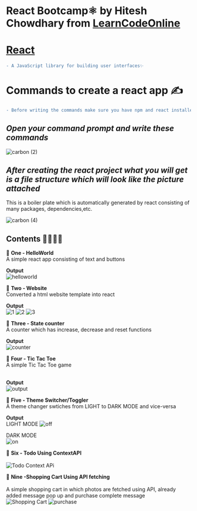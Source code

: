 # React Bootcamp⚛ by Hitesh Chowdhary from [LearnCodeOnline](https://courses.learncodeonline.in/)

# [React](https://reactjs.org/)
```diff
- A JavaScript library for building user interfaces✨
```
# Commands to create a react app ✍
```diff
- Before writing the commands make sure you have npm and react installed on your system
``` 
 ## _Open your command prompt and write these commands_<br>

![carbon (2)](https://user-images.githubusercontent.com/69143883/103172204-cea28e80-4877-11eb-8a9b-0f382462cfb1.png)

 ## _After creating the react project what you will get is a file structure which will look like the picture attached_
  This is a boiler plate which is automatically generated by react consisting of many packages, dependencies,etc.

![carbon (4)](https://user-images.githubusercontent.com/69143883/103172327-b121f480-4878-11eb-8c90-6cf87bce996e.png)

## Contents 📕📗📘📙

📌 <b>One - HelloWorld</b><br>
     A simple react app consisting of text and buttons<br>
     
   <b>Output</b><br>
     ![helloworld](https://user-images.githubusercontent.com/69143883/103451896-8f4cc580-4cef-11eb-8c19-c570c518d62f.PNG)
    
 📌 <b>Two - Website</b><br>
     Converted a html website template into react<br>
     
  <b>Output</b><br>
     ![1](https://user-images.githubusercontent.com/69143883/103451816-7bed2a80-4cee-11eb-8bfa-8f452bfe9836.PNG)
     ![2](https://user-images.githubusercontent.com/69143883/103451817-7e4f8480-4cee-11eb-91ca-054cc9ed610e.PNG)
     ![3](https://user-images.githubusercontent.com/69143883/103451818-80b1de80-4cee-11eb-8e84-66fdce3cff87.PNG)<br>
    
  📌 <b>Three - State counter</b><br>
     A counter which has increase, decrease and reset functions<br>
     
   <b>Output</b><br>
     ![counter](https://user-images.githubusercontent.com/69143883/103451843-fcac2680-4cee-11eb-85e5-9daed1f59e94.PNG)
     
  📌 <b>Four - Tic Tac Toe</b><br>
     A simple Tic Tac Toe game <br><br>
     
   <b>Output</b><br>
     ![output](https://user-images.githubusercontent.com/69143883/103451732-80651380-4ced-11eb-9312-f6f885de9896.PNG)<br>

  📌 <b>Five - Theme Switcher/Toggler</b><br>
     A theme changer swtiches from LIGHT to DARK MODE and vice-versa     

   <b>Output</b><br>
     LIGHT MODE
     ![off](https://user-images.githubusercontent.com/69143883/103451869-56145580-4cef-11eb-8622-ce0e7507baf3.PNG)<br>
     
   DARK MODE<br>
     ![on](https://user-images.githubusercontent.com/69143883/103451871-5876af80-4cef-11eb-8220-51c0e1e17598.PNG)<br>
     
  📌 <b>Six - Todo Using ContextAPI</b><br>   
      ![Todo Context APi](https://user-images.githubusercontent.com/69143883/103463410-264a6980-4d52-11eb-938f-d25de63232fa.PNG)

 📌 <b>Nine -Shopping Cart Using API fetching</b><br>  
      A simple shopping cart in which photos are fetched using API, already added message pop up and purchase complete message<br>
      ![Shopping Cart](https://user-images.githubusercontent.com/69143883/103529352-830d6780-4eab-11eb-8ee6-2c25df1a8240.PNG)
      ![purchase](https://user-images.githubusercontent.com/69143883/103529355-86a0ee80-4eab-11eb-81a7-188b302d5ac3.PNG)



